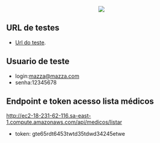 <p align="center"><img src="https://laravel.com/assets/img/components/logo-laravel.svg"></p>

## URL de testes
- [Url do teste](http://ec2-18-231-62-116.sa-east-1.compute.amazonaws.com).

## Usuario de teste
- login:mazza@mazza.com
- senha:12345678

## Endpoint e token acesso lista médicos
http://ec2-18-231-62-116.sa-east-1.compute.amazonaws.com/api/medicos/listar
- token: gte65rdt6453twtd35tdwd34245etwe